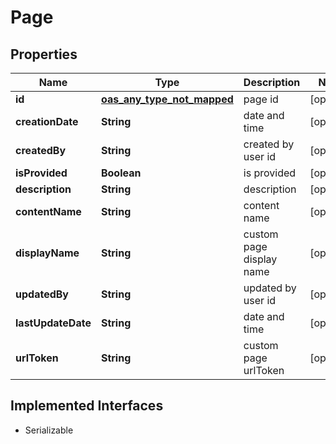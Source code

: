 

# Page

## Properties

Name | Type | Description | Notes
------------ | ------------- | ------------- | -------------
**id** | [**oas_any_type_not_mapped**](.md) | page id |  [optional]
**creationDate** | **String** | date and time |  [optional]
**createdBy** | **String** | created by user id |  [optional]
**isProvided** | **Boolean** | is provided |  [optional]
**description** | **String** | description |  [optional]
**contentName** | **String** | content name |  [optional]
**displayName** | **String** | custom page display name |  [optional]
**updatedBy** | **String** | updated by user id |  [optional]
**lastUpdateDate** | **String** | date and time |  [optional]
**urlToken** | **String** | custom page urlToken |  [optional]


## Implemented Interfaces

* Serializable


